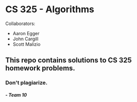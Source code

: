 # CS 325 - Algorithms

Collaborators:
-  Aaron Egger
-  John Cargill
-  Scott Malizio

## This repo contains solutions to CS 325 homework problems. 
### Don't plagiarize.
##### - Team 10





